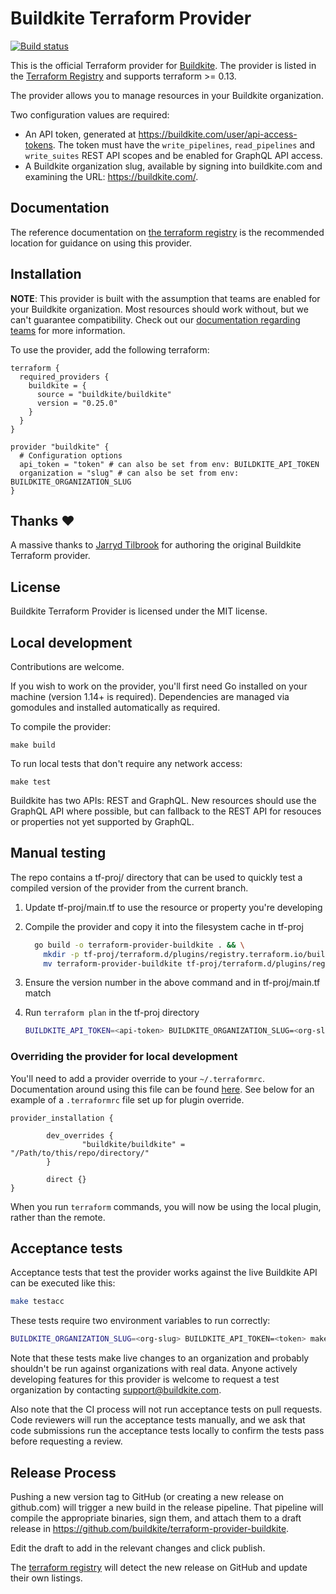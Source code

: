 # Buildkite Terraform Provider

[![Build status](https://badge.buildkite.com/7224047dadf711cab2facd75939ea39848850d7c5c5a765acd.svg?branch=main)](https://buildkite.com/buildkite/terraform-provider-buildkite-main)

This is the official Terraform provider for [Buildkite](https://buildkite.com). The provider is listed in the [Terraform Registry](https://registry.terraform.io/) and supports terraform >= 0.13.

The provider allows you to manage resources in your Buildkite organization.

Two configuration values are required:

-   An API token, generated at https://buildkite.com/user/api-access-tokens. The
    token must have the `write_pipelines`, `read_pipelines` and `write_suites` REST API scopes and be enabled for GraphQL API access.
-   A Buildkite organization slug, available by signing into buildkite.com and
    examining the URL: https://buildkite.com/<org-slug>.

## Documentation

The reference documentation on [the terraform registry](https://registry.terraform.io/providers/buildkite/buildkite/latest/docs)
is the recommended location for guidance on using this provider.

## Installation

**NOTE**: This provider is built with the assumption that teams are enabled for your Buildkite organization. Most resources should work without, but we can't guarantee compatibility. Check out our [documentation regarding teams](https://buildkite.com/docs/pipelines/permissions#permissions-with-teams) for more information.

To use the provider, add the following terraform:

```hcl
terraform {
  required_providers {
    buildkite = {
      source = "buildkite/buildkite"
      version = "0.25.0"
    }
  }
}

provider "buildkite" {
  # Configuration options
  api_token = "token" # can also be set from env: BUILDKITE_API_TOKEN
  organization = "slug" # can also be set from env: BUILDKITE_ORGANIZATION_SLUG
}
```

## Thanks :heart:

A massive thanks to [Jarryd Tilbrook](https://github.com/jradtilbrook) for authoring the original Buildkite Terraform provider.

## License

Buildkite Terraform Provider is licensed under the MIT license.

## Local development

Contributions are welcome.

If you wish to work on the provider, you'll first need Go installed on your machine (version 1.14+ is required). Dependencies are managed via gomodules and installed automatically as required.

To compile the provider:

    make build

To run local tests that don't require any network access:

    make test

Buildkite has two APIs: REST and GraphQL. New resources should use the GraphQL API where possible, but can fallback to the REST API for resouces or properties not yet supported by GraphQL.

## Manual testing

The repo contains a tf-proj/ directory that can be used to quickly test a compiled version of the provider from the current branch.

1. Update tf-proj/main.tf to use the resource or property you're developing
2. Compile the provider and copy it into the filesystem cache in tf-proj

    ```bash
      go build -o terraform-provider-buildkite . && \
        mkdir -p tf-proj/terraform.d/plugins/registry.terraform.io/buildkite/buildkite/0.5.0/$(arch)/ && \
        mv terraform-provider-buildkite tf-proj/terraform.d/plugins/registry.terraform.io/buildkite/buildkite/0.5.0/$(arch)/
    ```

3. Ensure the version number in the above command and in tf-proj/main.tf match
4. Run `terraform plan` in the tf-proj directory

    ```bash
    BUILDKITE_API_TOKEN=<api-token> BUILDKITE_ORGANIZATION_SLUG=<org-slug> terraform plan
    ```

### Overriding the provider for local development

You'll need to add a provider override to your `~/.terraformrc`. Documentation around using this file can be found [here](https://developer.hashicorp.com/terraform/cli/config/config-file#development-overrides-for-provider-developers). See below for an example of a `.terraformrc` file set up for plugin override.

```hcl
provider_installation {

        dev_overrides {
                "buildkite/buildkite" = "/Path/to/this/repo/directory/"
        }

        direct {}
}

```

When you run `terraform` commands, you will now be using the local plugin, rather than the remote.

## Acceptance tests

Acceptance tests that test the provider works against the live Buildkite API can be executed like this:

```bash
make testacc
```

These tests require two environment variables to run correctly:

```bash
BUILDKITE_ORGANIZATION_SLUG=<org-slug> BUILDKITE_API_TOKEN=<token> make testacc
```

Note that these tests make live changes to an organization and probably
shouldn't be run against organizations with real data. Anyone actively
developing features for this provider is welcome to request a test organization
by contacting support@buildkite.com.

Also note that the CI process will not run acceptance tests on pull requests.
Code reviewers will run the acceptance tests manually, and we ask that code
submissions run the acceptance tests locally to confirm the tests pass before
requesting a review.

## Release Process

Pushing a new version tag to GitHub (or creating a new release on github.com)
will trigger a new build in the release pipeline. That pipeline will compile
the appropriate binaries, sign them, and attach them to a draft release in
https://github.com/buildkite/terraform-provider-buildkite.

Edit the draft to add in the relevant changes and click publish.

The [terraform registry](https://registry.terraform.io) will detect the new
release on GitHub and update their own listings.
